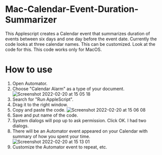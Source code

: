# Mac-Calendar-Event-Duration-Summarizer
This Applescript creates a Calendar event that summarizes duration of events between six days and one day before the event date.
Currently the code looks at three calendar names. This can be customized. Look at the code for this.
This code works only for MacOS.

# How to use
1. Open Automator.
2. Choose "Calendar Alarm" as a type of your document.
![Screenshot 2022-02-20 at 15 05 18](https://user-images.githubusercontent.com/29375799/154849120-9bad8d13-ef58-4531-a5d3-048d7dbad696.png)
3. Search for "Run AppleScript".
4. Drag it to the right window.
5. Copy and paste the code.
![Screenshot 2022-02-20 at 15 06 08](https://user-images.githubusercontent.com/29375799/154849161-6140667f-4a54-495d-af38-9b13b30e53de.png)
6. Save and put name of the code.
7. System dialogs will pop up to ask permission. Click OK. I had two dialogs.
8. There will be an Automator event appeared on your Calendar with summary of how you spent your time.
![Screenshot 2022-02-20 at 15 13 01](https://user-images.githubusercontent.com/29375799/154850023-721ee752-3a20-48a7-b908-23d13740ae24.png)
9. Customize the Automator event to repeat, etc.

